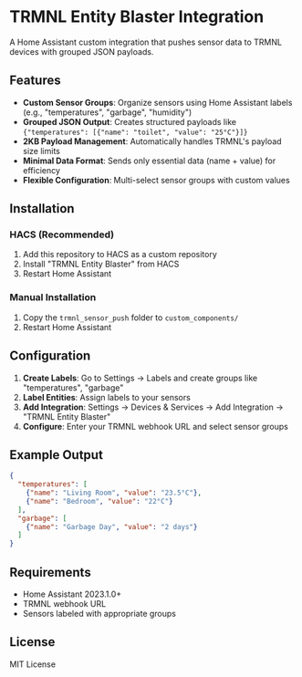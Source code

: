 # TRMNL Entity Blaster Integration

A Home Assistant custom integration that pushes sensor data to TRMNL devices with grouped JSON payloads.

## Features

- **Custom Sensor Groups**: Organize sensors using Home Assistant labels (e.g., "temperatures", "garbage", "humidity")
- **Grouped JSON Output**: Creates structured payloads like `{"temperatures": [{"name": "toilet", "value": "25°C"}]}`
- **2KB Payload Management**: Automatically handles TRMNL's payload size limits
- **Minimal Data Format**: Sends only essential data (name + value) for efficiency
- **Flexible Configuration**: Multi-select sensor groups with custom values

## Installation

### HACS (Recommended)
1. Add this repository to HACS as a custom repository
2. Install "TRMNL Entity Blaster" from HACS
3. Restart Home Assistant

### Manual Installation
1. Copy the `trmnl_sensor_push` folder to `custom_components/`
2. Restart Home Assistant

## Configuration

1. **Create Labels**: Go to Settings → Labels and create groups like "temperatures", "garbage"
2. **Label Entities**: Assign labels to your sensors
3. **Add Integration**: Settings → Devices & Services → Add Integration → "TRMNL Entity Blaster"
4. **Configure**: Enter your TRMNL webhook URL and select sensor groups

## Example Output

```json
{
  "temperatures": [
    {"name": "Living Room", "value": "23.5°C"},
    {"name": "Bedroom", "value": "22°C"}
  ],
  "garbage": [
    {"name": "Garbage Day", "value": "2 days"}
  ]
}
```

## Requirements

- Home Assistant 2023.1.0+
- TRMNL webhook URL
- Sensors labeled with appropriate groups

## License

MIT License